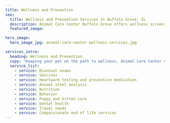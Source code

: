 ```yaml
---
title: Wellness and Prevention
seo:
  title: Wellness and Prevention Services in Buffalo Grove, IL
  description: Animal Care Center Buffalo Grove offers wellness screening & prevention veterinary exams for vaccines, dental, heartworm testing, stool analysis & euthanasia.
  featured_image:

hero_image:
  hero_image_jpg: animal-care-center-wellness-services.jpg

services_intro:
  heading: Wellness and Prevention
  copy: "Keeping your pet on the path to wellness, Animal Care Center of Buffalo Grove offers services to help your pet spend less time at the vet and more time by your side."
  service_list:
    - service: Biannual exams
    - service: Vaccines
    - service: Heartworm testing and preventive medication
    - service: Annual stool analysis
    - service: Nutrition
    - service: Behavior
    - service: Puppy and kitten care
    - service: Dental health
    - service: Travel needs
    - service: Compassionate end of life services
---
```

